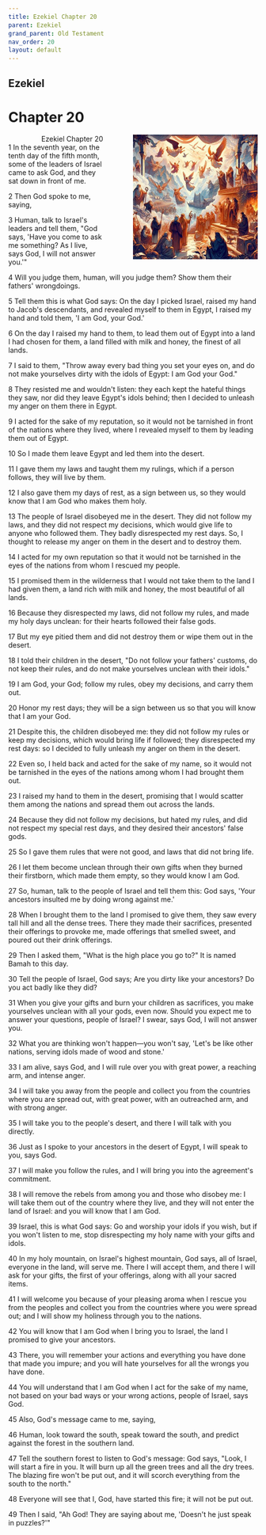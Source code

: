 ```yaml
---
title: Ezekiel Chapter 20
parent: Ezekiel
grand_parent: Old Testament
nav_order: 20
layout: default
---
```


## Ezekiel

# Chapter 20

<div style="clear: both; text-align: right;">
    <div style="max-width: 50%; height: auto; float: right; margin: 0 0 10px 10px; padding-left: 10%;">
        <img src="/assets/Image/Ezekiel/500/20.jpg" alt="Ezekiel Chapter 20" class="chapter-image">
    </div>
    <figcaption style="font-size: 14px; text-align: right;">Ezekiel Chapter 20</figcaption>
</div>
1 In the seventh year, on the tenth day of the fifth month, some of the leaders of Israel came to ask God, and they sat down in front of me.

2 Then God spoke to me, saying,

3 Human, talk to Israel's leaders and tell them, "God says, 'Have you come to ask me something? As I live, says God, I will not answer you.'"

4 Will you judge them, human, will you judge them? Show them their fathers' wrongdoings.

5 Tell them this is what God says: On the day I picked Israel, raised my hand to Jacob's descendants, and revealed myself to them in Egypt, I raised my hand and told them, 'I am God, your God.'

6 On the day I raised my hand to them, to lead them out of Egypt into a land I had chosen for them, a land filled with milk and honey, the finest of all lands.

7 I said to them, "Throw away every bad thing you set your eyes on, and do not make yourselves dirty with the idols of Egypt: I am God your God."

8 They resisted me and wouldn't listen: they each kept the hateful things they saw, nor did they leave Egypt's idols behind; then I decided to unleash my anger on them there in Egypt.

9 I acted for the sake of my reputation, so it would not be tarnished in front of the nations where they lived, where I revealed myself to them by leading them out of Egypt.

10 So I made them leave Egypt and led them into the desert.

11 I gave them my laws and taught them my rulings, which if a person follows, they will live by them.

12 I also gave them my days of rest, as a sign between us, so they would know that I am God who makes them holy.

13 The people of Israel disobeyed me in the desert. They did not follow my laws, and they did not respect my decisions, which would give life to anyone who followed them. They badly disrespected my rest days. So, I thought to release my anger on them in the desert and to destroy them.

14 I acted for my own reputation so that it would not be tarnished in the eyes of the nations from whom I rescued my people.

15 I promised them in the wilderness that I would not take them to the land I had given them, a land rich with milk and honey, the most beautiful of all lands.

16 Because they disrespected my laws, did not follow my rules, and made my holy days unclean: for their hearts followed their false gods.

17 But my eye pitied them and did not destroy them or wipe them out in the desert.

18 I told their children in the desert, "Do not follow your fathers' customs, do not keep their rules, and do not make yourselves unclean with their idols."

19 I am God, your God; follow my rules, obey my decisions, and carry them out.

20 Honor my rest days; they will be a sign between us so that you will know that I am your God.

21 Despite this, the children disobeyed me: they did not follow my rules or keep my decisions, which would bring life if followed; they disrespected my rest days: so I decided to fully unleash my anger on them in the desert.

22 Even so, I held back and acted for the sake of my name, so it would not be tarnished in the eyes of the nations among whom I had brought them out.

23 I raised my hand to them in the desert, promising that I would scatter them among the nations and spread them out across the lands.

24 Because they did not follow my decisions, but hated my rules, and did not respect my special rest days, and they desired their ancestors' false gods.

25 So I gave them rules that were not good, and laws that did not bring life.

26 I let them become unclean through their own gifts when they burned their firstborn, which made them empty, so they would know I am God.

27 So, human, talk to the people of Israel and tell them this: God says, 'Your ancestors insulted me by doing wrong against me.'

28 When I brought them to the land I promised to give them, they saw every tall hill and all the dense trees. There they made their sacrifices, presented their offerings to provoke me, made offerings that smelled sweet, and poured out their drink offerings.

29 Then I asked them, "What is the high place you go to?" It is named Bamah to this day.

30 Tell the people of Israel, God says; Are you dirty like your ancestors? Do you act badly like they did?

31 When you give your gifts and burn your children as sacrifices, you make yourselves unclean with all your gods, even now. Should you expect me to answer your questions, people of Israel? I swear, says God, I will not answer you.

32 What you are thinking won't happen—you won't say, 'Let's be like other nations, serving idols made of wood and stone.'

33 I am alive, says God, and I will rule over you with great power, a reaching arm, and intense anger.

34 I will take you away from the people and collect you from the countries where you are spread out, with great power, with an outreached arm, and with strong anger.

35 I will take you to the people's desert, and there I will talk with you directly.

36 Just as I spoke to your ancestors in the desert of Egypt, I will speak to you, says God.

37 I will make you follow the rules, and I will bring you into the agreement's commitment.

38 I will remove the rebels from among you and those who disobey me: I will take them out of the country where they live, and they will not enter the land of Israel: and you will know that I am God.

39 Israel, this is what God says: Go and worship your idols if you wish, but if you won't listen to me, stop disrespecting my holy name with your gifts and idols.

40 In my holy mountain, on Israel's highest mountain, God says, all of Israel, everyone in the land, will serve me. There I will accept them, and there I will ask for your gifts, the first of your offerings, along with all your sacred items.

41 I will welcome you because of your pleasing aroma when I rescue you from the peoples and collect you from the countries where you were spread out; and I will show my holiness through you to the nations.

42 You will know that I am God when I bring you to Israel, the land I promised to give your ancestors.

43 There, you will remember your actions and everything you have done that made you impure; and you will hate yourselves for all the wrongs you have done.

44 You will understand that I am God when I act for the sake of my name, not based on your bad ways or your wrong actions, people of Israel, says God.

45 Also, God's message came to me, saying,

46 Human, look toward the south, speak toward the south, and predict against the forest in the southern land.

47 Tell the southern forest to listen to God's message: God says, "Look, I will start a fire in you. It will burn up all the green trees and all the dry trees. The blazing fire won't be put out, and it will scorch everything from the south to the north."

48 Everyone will see that I, God, have started this fire; it will not be put out.

49 Then I said, "Ah God! They are saying about me, 'Doesn't he just speak in puzzles?'"


